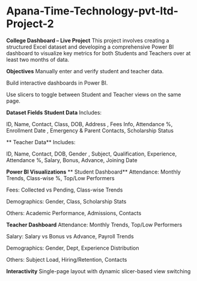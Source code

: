 # Apana-Time-Technology-pvt-ltd-Project-2
**College Dashboard – Live Project**
This project involves creating a structured Excel dataset and developing a comprehensive Power BI dashboard to visualize key metrics for both Students and Teachers over at least two months of data.

 **Objectives**
Manually enter and verify student and teacher data.

Build interactive dashboards in Power BI.

Use slicers to toggle between Student and Teacher views on the same page.

 ****Dataset Fields****
 **Student Data**
Includes:

ID, Name, Contact, Class, DOB, Address , Fees Info, Attendance %, Enrollment Date , Emergency & Parent Contacts, Scholarship Status

** Teacher Data**
Includes:

ID, Name, Contact, DOB, Gender , Subject, Qualification, Experience, Attendance %, Salary, Bonus, Advance, Joining Date

 **Power BI Visualizations**
** Student Dashboard**
Attendance: Monthly Trends, Class-wise %, Top/Low Performers

Fees: Collected vs Pending, Class-wise Trends

Demographics: Gender, Class, Scholarship Stats

Others: Academic Performance, Admissions, Contacts

**Teacher Dashboard**
Attendance: Monthly Trends, Top/Low Performers

Salary: Salary vs Bonus vs Advance, Payroll Trends

Demographics: Gender, Dept, Experience Distribution

Others: Subject Load, Hiring/Retention, Contacts

 **Interactivity**
Single-page layout with dynamic slicer-based view switching


